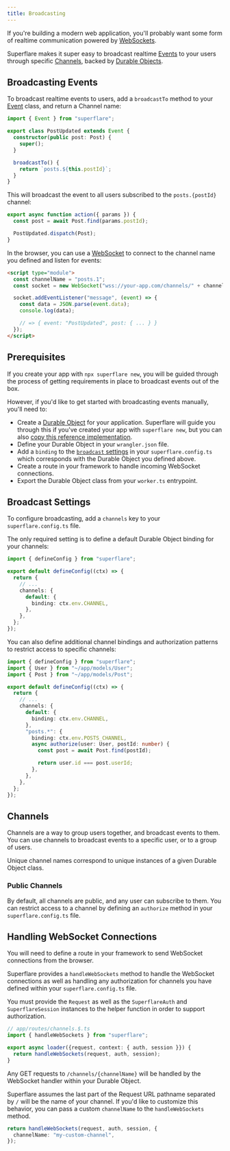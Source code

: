 ```yaml
---
title: Broadcasting
---
```


If you're building a modern web application, you'll probably want some form of realtime communication powered by [WebSockets](https://developer.mozilla.org/en-US/docs/Web/API/WebSockets_API).

Superflare makes it super easy to broadcast realtime [Events](/events) to your users through specific [Channels](#channels), backed by [Durable Objects](https://developers.cloudflare.com/workers/learning/using-durable-objects).

## Broadcasting Events

To broadcast realtime events to users, add a `broadcastTo` method to your [Event](/events) class, and return a Channel name:

```ts
import { Event } from "superflare";

export class PostUpdated extends Event {
  constructor(public post: Post) {
    super();
  }

  broadcastTo() {
    return `posts.${this.postId}`;
  }
}
```

This will broadcast the event to all users subscribed to the `posts.{postId}` channel:

```ts
export async function action({ params }) {
  const post = await Post.find(params.postId);

  PostUpdated.dispatch(Post);
}
```

In the browser, you can use a [WebSocket](https://developer.mozilla.org/en-US/docs/Web/API/WebSockets_API) to connect to the channel name you defined and listen for events:

```html
<script type="module">
  const channelName = "posts.1";
  const socket = new WebSocket("wss://your-app.com/channels/" + channelName);

  socket.addEventListener("message", (event) => {
    const data = JSON.parse(event.data);
    console.log(data);

    // => { event: "PostUpdated", post: { ... } }
  });
</script>
```

## Prerequisites

If you create your app with `npx superflare new`, you will be guided through the process of getting requirements in place to broadcast events out of the box.

However, if you'd like to get started with broadcasting events manually, you'll need to:

- Create a [Durable Object](https://developers.cloudflare.com/workers/learning/using-durable-objects) for your application. Superflare will guide you through this if you've created your app with `superflare new`, but you can also [copy this reference implementation](#).
- Define your Durable Object in your `wrangler.json` file.
- Add a `binding` to the [`broadcast` settings](#broadcast-settings) in your `superflare.config.ts` which corresponds with the Durable Object you defined above.
- Create a route in your framework to handle incoming WebSocket connections.
- Export the Durable Object class from your `worker.ts` entrypoint.

## Broadcast Settings

To configure broadcasting, add a `channels` key to your `superflare.config.ts` file.

The only required setting is to define a default Durable Object binding for your channels:

```ts
import { defineConfig } from "superflare";

export default defineConfig((ctx) => {
  return {
    // ...
    channels: {
      default: {
        binding: ctx.env.CHANNEL,
      },
    },
  };
});
```

You can also define additional channel bindings and authorization patterns to restrict access to specific channels:

```ts
import { defineConfig } from "superflare";
import { User } from "~/app/models/User";
import { Post } from "~/app/models/Post";

export default defineConfig((ctx) => {
  return {
    // ...
    channels: {
      default: {
        binding: ctx.env.CHANNEL,
      },
      "posts.*": {
        binding: ctx.env.POSTS_CHANNEL,
        async authorize(user: User, postId: number) {
          const post = await Post.find(postId);

          return user.id === post.userId;
        },
      },
    },
  };
});
```

## Channels

Channels are a way to group users together, and broadcast events to them. You can use channels to broadcast events to a specific user, or to a group of users.

Unique channel names correspond to unique instances of a given Durable Object class.

### Public Channels

By default, all channels are public, and any user can subscribe to them. You can restrict access to a channel by defining an `authorize` method in your `superflare.config.ts` file.

## Handling WebSocket Connections

You will need to define a route in your framework to send WebSocket connections from the browser.

Superflare provides a `handleWebSockets` method to handle the WebSocket connections as well as handling any authorization for channels you have defined within your `superflare.config.ts` file.

You must provide the `Request` as well as the `SuperflareAuth` and `SuperflareSession` instances to the helper function in order to support authorization.

```ts
// app/routes/channels.$.ts
import { handleWebSockets } from "superflare";

export async loader({request, context: { auth, session }}) {
  return handleWebSockets(request, auth, session);
}
```

Any GET requests to `/channels/{channelName}` will be handled by the WebSocket handler within your Durable Object.

Superflare assumes the last part of the Request URL pathname separated by `/` will be the name of your channel. If you'd like to customize this behavior, you can pass a custom `channelName` to the `handleWebSockets` method.

```ts
return handleWebSockets(request, auth, session, {
  channelName: "my-custom-channel",
});
```
